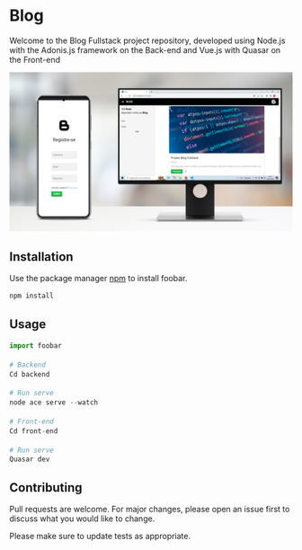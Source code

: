 # Blog

Welcome to the Blog Fullstack project repository, developed using Node.js with the Adonis.js framework on the Back-end and Vue.js with Quasar on the Front-end

![alt text](https://github.com/ruanwillians/blog/blob/master/screenshot.png)

## Installation

Use the package manager [npm](https://www.npmjs.com/) to install foobar.

```bash
npm install
```

## Usage

```python
import foobar

# Backend 
Cd backend

# Run serve
node ace serve --watch

# Front-end 
Cd front-end

# Run serve
Quasar dev
```

## Contributing

Pull requests are welcome. For major changes, please open an issue first
to discuss what you would like to change.

Please make sure to update tests as appropriate.

